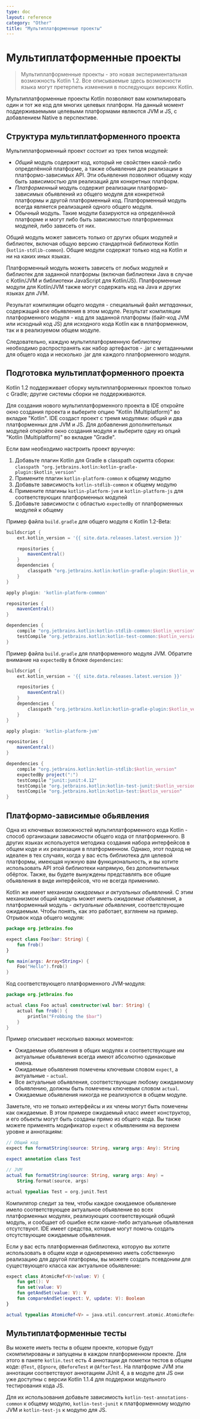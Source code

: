 ```yaml
---
type: doc
layout: reference
category: "Other"
title: "Мультиплатформенные проекты"
---
```


# Мультиплатформенные проекты

> Мультиплатформенные проекты - это новая экспериментальная возможность Kotlin 1.2. Все описываемые
здесь возможности языка могут претерпеть изменения в последующих версиях Kotlin.

Мультиплатформенные проекты Kotlin позволяют вам компилировать один и тот же код для многих целевых
платформ. На данный момент поддерживаемыми целевыми платформами являются JVM и JS, с добавлением Native
в перспективе.

## Структура мультиплатформенного проекта

Мультиплатформенный проект состоит из трех типов модулей:

  * _Общий_ модуль содержит код, который не свойствен какой-либо определённой платформе, а также обьявления
    для реализации в платформо-зависимых API. Эти обьявления позволяют общему коду быть зависимостью для
    реализаций для конкретных платформ.
  * _Платформенный_ модуль содержит реализации платформо-зависимых обьявлений из общего модуля
    для конкретной платформы и другой платформенный код. Платформенный модуль всегда
    является реализацией одного общего модуля.
  * Обычный модуль. Такие модули базируются на определённой платформе и могут либо быть зависимостью
    платформенных модулей, либо зависеть от них.

Общий модуль может зависеть только от других общих модулей и библиотек, включая общую
версию стандартной библиотеки Kotlin (`kotlin-stdlib-common`). Общие модули содержат только код на Kotlin
и ни на каких иных языках.

Платформенный модуль можеть зависеть от любых модулей и библиотек для заданной платформы
(включая библиотеки Java в случае с Kotlin/JVM и библиотеки JavaScript для Kotlin/JS). Платформенные модули
для Kotlin/JVM также могут содержать код на Java и других языках для JVM.

Результат компиляции общего модуля - специальный файл _метаданных_, содержащий все обьявления
в этом модуле. Результат компиляции платформенного модуля - код для заданной платформы
(байт-код JVM или исходный код JS) для исходного кода Kotlin как в платформенном, так и в реализуемом общем модуле.

Следовательно, каждую мультиплатформенную библиотеку необходимо распространять как набор артефактов - .jar с метаданными
для общего кода и несколько .jar для каждого платформенного модуля.


## Подготовка мультиплатформенного проекта

Kotlin 1.2 поддерживает сборку мультиплатформенных проектов только с Gradle; другие системы сборки не поддерживаются.

Для создания нового мультиплатформенного проекта в IDE откройте окно создания проекта и выберите опцию
"Kotlin (Multiplatform)" во вкладке "Kotlin". IDE создаст проект с тремя модулями: общий
и два платформенных для JVM и JS. Для добавления дополнительных модулей откройте окно создания модуля и выберите одну
из опций "Kotlin (Multiplatform)" во вкладке "Gradle".

Если вам необходимо настроить проект вручную:

  1. Добавьте плагин Kotlin для Gradle в classpath скрипта сборки: `classpath "org.jetbrains.kotlin:kotlin-gradle-plugin:$kotlin_version"`
  2. Примените плагин `kotlin-platform-common` к общему модулю
  3. Добавьте зависимость `kotlin-stdlib-common` к общему модулю
  4. Примените плагины `kotlin-platform-jvm` и `kotlin-platform-js` для соответствующих платформенных модулей
  5. Добавьте зависимости с областью `expectedBy` от платформенных модулей к общему

Пример файла `build.gradle` для общего модуля с Kotlin 1.2-Beta:

``` groovy
buildscript {
    ext.kotlin_version = '{{ site.data.releases.latest.version }}'

    repositories {
        mavenCentral()
    }
    dependencies {
        classpath "org.jetbrains.kotlin:kotlin-gradle-plugin:$kotlin_version"
    }
}

apply plugin: 'kotlin-platform-common'

repositories {
    mavenCentral()
}

dependencies {
    compile "org.jetbrains.kotlin:kotlin-stdlib-common:$kotlin_version"
    testCompile "org.jetbrains.kotlin:kotlin-test-common:$kotlin_version"
}
```

Пример файла `build.gradle` для платформенного модуля JVM. Обратите внимание на `expectedBy` в блоке `dependencies`:

``` groovy
buildscript {
    ext.kotlin_version = '{{ site.data.releases.latest.version }}'

    repositories {
        mavenCentral()
    }
    dependencies {
        classpath "org.jetbrains.kotlin:kotlin-gradle-plugin:$kotlin_version"
    }
}

apply plugin: 'kotlin-platform-jvm'

repositories {
    mavenCentral()
}

dependencies {
    compile "org.jetbrains.kotlin:kotlin-stdlib:$kotlin_version"
    expectedBy project(":")
    testCompile "junit:junit:4.12"
    testCompile "org.jetbrains.kotlin:kotlin-test-junit:$kotlin_version"
    testCompile "org.jetbrains.kotlin:kotlin-test:$kotlin_version"
}
```


## Платформо-зависимые обьявления

Одна из ключевых возможностей мультиплатформенного кода Kotlin - способ организации зависимости
общего кода от платформенного. В других языках используется методика создания набора интерфейсов в общем коде и их
реализация в платформенном. Однако, этот подход не идеален в тех случаях, когда у вас есть библиотека
для целевой платформы, имеющая нужную вам функциональность, и вы хотите использовать API этой библиотеки напрямую,
без дополнительных обёрток. Также, вы будете вынуждены представлять все общие обьявления в виде интерфейсов,
что не всегда применимо.

Kotlin же имеет механизм _ожидаемых и актуальных обьявлений_.
С этим механизмом общий модуль может иметь _ожидаемые обьявления_, а платформенный модуль - _актуальные обьявления_,
соответствующие ожидаемым.
Чтобы понять, как это работает, взглянем на пример. Отрывок кода общего модуля:

``` kotlin
package org.jetbrains.foo

expect class Foo(bar: String) {
    fun frob()
}

fun main(args: Array<String>) {
    Foo("Hello").frob()
}
```

Код соответствующего платформенного JVM-модуля:

``` kotlin
package org.jetbrains.foo

actual class Foo actual constructor(val bar: String) {
    actual fun frob() {
        println("Frobbing the $bar")
    }
}
```

Пример описывает несколько важных моментов:

  * Ожидаемые обьявления в общих модулях и соответствующие им актуальные обьявления всегда имеют абсолютно одинаковые
    имена.
  * Ожидаемые обьявления помечены ключевым словом `expect`, а актуальные - `actual`.
  * Все актуальные обьявления, соответствующие любому ожидаемому обьявлению,
    должны быть помечены ключевым словом `actual`.
  * Ожидаемые обьявления никогда не реализуются в общем модуле.

Заметьте, что не только интерфейсы и их члены могут быть помечены как ожидаемые.
В этом примере ожидаемый класс имеет конструктор, и его обьекты могут быть созданы прямо из общего кода.
Вы также можете применять модификатор `expect` к обьявлениям на верхнем уровне и аннотациям:

``` kotlin
// Общий код
expect fun formatString(source: String, vararg args: Any): String

expect annotation class Test

// JVM
actual fun formatString(source: String, vararg args: Any) =
    String.format(source, args)

actual typealias Test = org.junit.Test
```

Компилятор следит за тем, чтобы каждое ожидаемое обьявление имело соответствующее актуальное обьявление
во всех платформенных модулях, реализующих соответствующий общий модуль, и сообщает об ошибке если какие-либо
актуальные обьявления отсутствуют. IDE имеет средства, которые могут помочь создать отсутствующие ожидаемые обьявления.

Если у вас есть платформенная библиотека, которую вы хотите использовать в общем коде и одновременно иметь собственную
реализацию для другой платформы, вы можете создать псевдоним для существующего класса как актуальное обьявление:

``` kotlin
expect class AtomicRef<V>(value: V) {
    fun get(): V
    fun set(value: V)
    fun getAndSet(value: V): V
    fun compareAndSet(expect: V, update: V): Boolean
}

actual typealias AtomicRef<V> = java.util.concurrent.atomic.AtomicReference<V>
```

## Мультиплатформенные тесты

Вы можете иметь тесты в общем проекте, которые будут скомпилированы и запущены в каждом платформенном проекте.
Для этого в пакете `kotlin.test` есть 4 аннотации дя пометки тестов в общем коде: `@Test`, `@Ignore`,
`@BeforeTest` и `@AfterTest`.
На платформе JVM эти аннотации соответствуют аннотациям JUnit 4, а в модуле для JS они уже доступны
с версии Kotlin 1.1.4 для поддержки модульного тестирования кода JS.

Для их использования добавьте зависимость `kotlin-test-annotations-common` к общему модулю,
`kotlin-test-junit` к платформенному модулю JVM и `kotlin-test-js` к модулю для JS.
